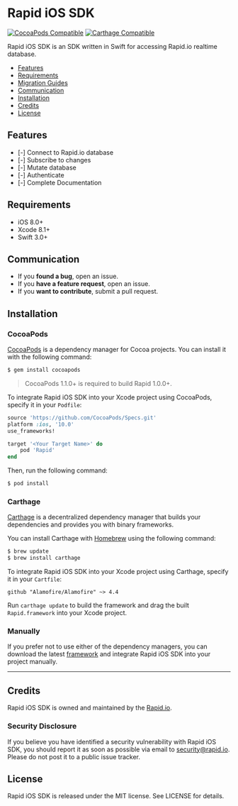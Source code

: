 # Rapid iOS SDK

[![CocoaPods Compatible](https://img.shields.io/cocoapods/v/Rapid.svg)](https://img.shields.io/cocoapods/v/Rapid.svg)
[![Carthage Compatible](https://img.shields.io/badge/Carthage-compatible-4BC51D.svg?style=flat)](https://github.com/Carthage/Carthage)

Rapid iOS SDK is an SDK written in Swift for accessing Rapid.io realtime database.

- [Features](#features)
- [Requirements](#requirements)
- [Migration Guides](#migration-guides)
- [Communication](#communication)
- [Installation](#installation)
- [Credits](#credits)
- [License](#license)

## Features

- [-] Connect to Rapid.io database
- [-] Subscribe to changes
- [-] Mutate database
- [-] Authenticate
- [-] Complete Documentation

## Requirements

- iOS 8.0+
- Xcode 8.1+
- Swift 3.0+

## Communication

- If you **found a bug**, open an issue.
- If you **have a feature request**, open an issue.
- If you **want to contribute**, submit a pull request.

## Installation

### CocoaPods

[CocoaPods](http://cocoapods.org) is a dependency manager for Cocoa projects. You can install it with the following command:

```bash
$ gem install cocoapods
```

> CocoaPods 1.1.0+ is required to build Rapid 1.0.0+.

To integrate Rapid iOS SDK into your Xcode project using CocoaPods, specify it in your `Podfile`:

```ruby
source 'https://github.com/CocoaPods/Specs.git'
platform :ios, '10.0'
use_frameworks!

target '<Your Target Name>' do
    pod 'Rapid'
end
```

Then, run the following command:

```bash
$ pod install
```

### Carthage

[Carthage](https://github.com/Carthage/Carthage) is a decentralized dependency manager that builds your dependencies and provides you with binary frameworks.

You can install Carthage with [Homebrew](http://brew.sh/) using the following command:

```bash
$ brew update
$ brew install carthage
```

To integrate Rapid iOS SDK into your Xcode project using Carthage, specify it in your `Cartfile`:

```ogdl
github "Alamofire/Alamofire" ~> 4.4
```

Run `carthage update` to build the framework and drag the built `Rapid.framework` into your Xcode project.

### Manually

If you prefer not to use either of the dependency managers, you can download the latest [framework](Framework/Rapid.framework) and integrate Rapid iOS SDK into your project manually.

---

## Credits

Rapid iOS SDK is owned and maintained by the [Rapid.io](http://www.rapid.io).

### Security Disclosure

If you believe you have identified a security vulnerability with Rapid iOS SDK, you should report it as soon as possible via email to security@rapid.io. Please do not post it to a public issue tracker.

## License

Rapid iOS SDK is released under the MIT license. See LICENSE for details.
